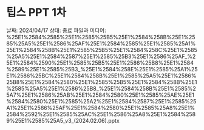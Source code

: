 # 팁스 PPT 1차

날짜: 2024/04/17
상태: 종료
파일과 미디어: %25E1%2584%2585%25E1%2585%25B5%25E1%2584%258B%25E1%2585%25A5%25E1%2586%25AF%25E1%2584%2585%25E1%2585%25A1%25E1%2584%258B%25E1%2585%25B5%25E1%2584%258C%25E1%2585%25A5%25E1%2584%2587%25E1%2585%25B3%25E1%2586%25AF_%25E1%2584%2590%25E1%2585%25B5%25E1%2586%25B8%25E1%2584%2589%25E1%2585%25B3_%25E1%2584%258E%25E1%2585%25A1%25E1%2586%25BC%25E1%2584%258B%25E1%2585%25A5%25E1%2586%25B8%25E1%2584%2580%25E1%2585%25B5%25E1%2584%258B%25E1%2585%25A5%25E1%2586%25B8_%25E1%2584%258B%25E1%2585%25A7%25E1%2586%25AB%25E1%2584%2580%25E1%2585%25AE%25E1%2584%2580%25E1%2585%25A2%25E1%2584%2587%25E1%2585%25A1%25E1%2586%25AF%25E1%2584%2580%25E1%2585%25A8%25E1%2584%2592%25E1%2585%25AC%25E1%2586%25A8%25E1%2584%2589%25E1%2585%25A5_v3_(2024.02.06).pptx